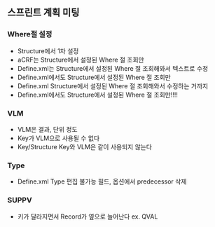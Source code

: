## 스프린트 계획 미팅

### Where절 설정
- Structure에서 1차 설정
- aCRF는 Structure에서 설정된 Where 절 조회만
- Define.xml는 Structure에서 설정된 Where 절 조회해와서 텍스트로 수정
- Define.xml에서도 Structure에서 설정된 Where 절 조회만
- Define.xml Structure에서 설정된 Where 절 조회해와서 수정하는 거까지
- Define.xml에서도 Structure에서 설정된 Where 절 조회만!!!!

### VLM
- VLM은 결과, 단위 정도
- Key가 VLM으로 사용될 수 없다
- Key/Structure Key와 VLM은 같이 사용되지 않는다

### Type
- Define.xml Type 편집 불가능 필드, 옵션에서 predecessor 삭제

### SUPPV
- 키가 달라지면서 Record가 옆으로 늘어난다 ex. QVAL

